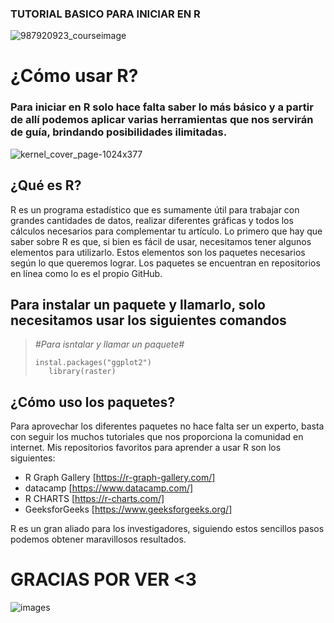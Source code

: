 ### TUTORIAL BASICO PARA INICIAR EN R
![987920923_courseimage](https://github.com/user-attachments/assets/9ce19016-06b2-45a2-982d-fab3cc8978de)

# **¿Cómo usar R?**

### Para iniciar en R solo hace falta saber lo más básico y a partir de allí podemos aplicar varias herramientas que nos servirán de guía, brindando posibilidades ilimitadas.
![kernel_cover_page-1024x377](https://github.com/user-attachments/assets/72cfe030-f6db-4c05-9a2e-10179686bdeb)

## ¿Qué es R?
R es un programa estadístico que es sumamente útil para trabajar con grandes cantidades de datos, realizar diferentes gráficas y todos los cálculos necesarios para complementar tu artículo.
Lo primero que hay que saber sobre R es que, si bien es fácil de usar, necesitamos tener algunos elementos para utilizarlo. Estos elementos son los paquetes necesarios según lo que queremos lograr. Los paquetes se encuentran en repositorios en línea como lo es el propio GitHub.

## Para instalar un paquete y llamarlo, solo necesitamos usar los siguientes comandos

> _#Para isntalar y llamar un paquete#_
>
>     instal.packages("ggplot2")
>        library(raster)

## ¿Cómo uso los paquetes?
Para aprovechar los diferentes paquetes no hace falta ser un experto, basta con seguir los muchos tutoriales que nos proporciona la comunidad en internet. Mis repositorios favoritos para aprender a usar R son los siguientes:
- R Graph Gallery [https://r-graph-gallery.com/]
- datacamp [https://www.datacamp.com/]
- R CHARTS [https://r-charts.com/]
- GeeksforGeeks [https://www.geeksforgeeks.org/]

R es un gran aliado para los investigadores, siguiendo estos sencillos pasos podemos obtener maravillosos resultados.

# GRACIAS POR VER <3
![images](https://github.com/user-attachments/assets/1a65b6c3-b762-445b-9603-714d269a9d3d)
